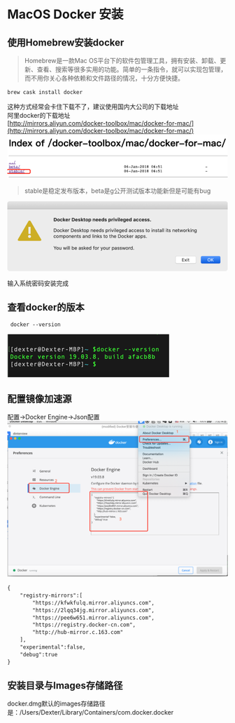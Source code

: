 # MacOS Docker 安装

## 使用Homebrew安装docker

> Homebrew是一款Mac OS平台下的软件包管理工具，拥有安装、卸载、更新、查看、搜索等很多实用的功能。简单的一条指令，就可以实现包管理，而不用你关心各种依赖和文件路径的情况，十分方便快捷。

```xml
brew cask install docker
```

这种方式经常会卡住下载不了，建议使用国内大公司的下载地址  
阿里docker的下载地址  
[http://mirrors.aliyun.com/docker-toolbox/mac/docker-for-mac/](http://mirrors.aliyun.com/docker-toolbox/mac/docker-for-mac/)  
![](/assets/运维基础-docker-安装与使用-1.png)

> stable是稳定发布版本，beta是g公开测试版本功能新但是可能有bug

![](/assets/运维基础-docker-安装与使用-2.png)

输入系统密码安装完成

## 查看docker的版本

```xml
 docker --version
```

![](/assets/运维基础-docker-安装与使用-3.png)

## 配置镜像加速源

配置-&gt;Docker Engine-&gt;Json配置![](/assets/运维基础-docker-安装与使用-4.png)

```xml
{
    "registry-mirrors":[
        "https://kfwkfulq.mirror.aliyuncs.com",
        "https://2lqq34jg.mirror.aliyuncs.com",
        "https://pee6w651.mirror.aliyuncs.com",
        "https://registry.docker-cn.com",
        "http://hub-mirror.c.163.com"
    ],
    "experimental":false,
    "debug":true
}
```
## 安装目录与Images存储路径
docker.dmg默认的images存储路径是：/Users/Dexter/Library/Containers/com.docker.docker

